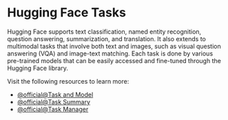 # Hugging Face Tasks

Hugging Face supports text classification, named entity recognition, question answering, summarization, and translation. It also extends to multimodal tasks that involve both text and images, such as visual question answering (VQA) and image-text matching. Each task is done by various pre-trained models that can be easily accessed and fine-tuned through the Hugging Face library.

Visit the following resources to learn more:

- [@official@Task and Model](https://huggingface.co/learn/computer-vision-course/en/unit4/multimodal-models/tasks-models-part1)
- [@official@Task Summary](https://huggingface.co/docs/transformers/v4.14.1/en/task_summary)
- [@official@Task Manager](https://huggingface.co/docs/optimum/en/exporters/task_manager)